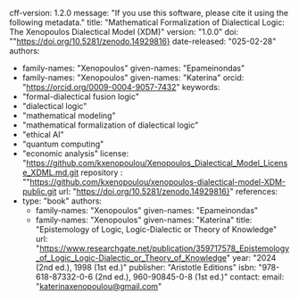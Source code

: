 cff-version: 1.2.0
message: "If you use this software, please cite it using the following metadata."
title: "Mathematical Formalization of Dialectical Logic: The Xenopoulos Dialectical Model (XDM)"
version: "1.0.0"
doi: ""https://doi.org/10.5281/zenodo.14929816}
date-released: "025-02-28"
authors:
  - family-names: "Xenopoulos"
    given-names: "Epameinondas"
  - family-names: "Xenopoulos"
    given-names: "Katerina"
    orcid: "https://orcid.org/0009-0004-9057-7432"
keywords:
  - "formal-dialectical fusion logic"
  - "dialectical logic"
  - "mathematical modeling"
  - "mathematical formalization of dialectical logic"
  - "ethical AI"
  - "quantum computing"
  - "economic analysis"
license: "https://github.com/kxenopoulou/Xenopoulos_Dialectical_Model_License_XDML.md.git
 repository : ""https://github.com/kxenopoulou/xenopoulos-dialectical-model-XDM-public.git
url: "https://doi.org/10.5281/zenodo.14929816}"
references:
  - type: "book"
    authors:
      - family-names: "Xenopoulos"
        given-names: "Epameinondas"
      - family-names: "Xenopoulos"
        given-names: "Katerina"
    title: "Epistemology of Logic, Logic-Dialectic or Theory of Knowledge"
    url: "https://www.researchgate.net/publication/359717578_Epistemology_of_Logic_Logic-Dialectic_or_Theory_of_Knowledge"
    year: "2024 (2nd ed.), 1998 (1st ed.)"
    publisher: "Aristotle Editions"
    isbn: "978-618-87332-0-6 (2nd ed.), 960-90845-0-8 (1st ed.)"
contact:
  email: "katerinaxenopoulou@gmail.com"
